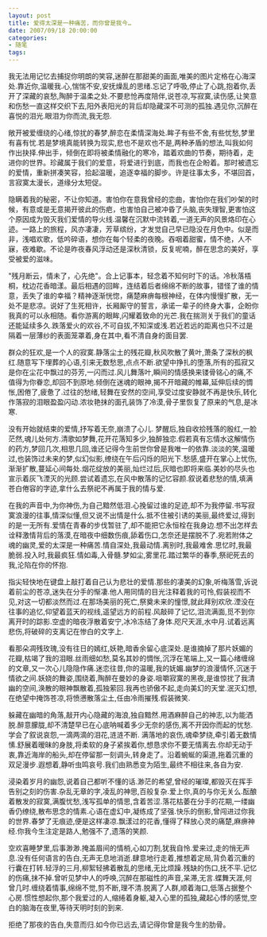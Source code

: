 ```yaml
---
layout: post
title: 爱得太深是一种痛苦，而你曾是我今…
date: 2007/09/18 20:00:00
categories: 
- 随笔
tags: 
---
```


我无法用记忆去捕捉你明朗的笑容,迷醉在那甜美的画面,唯美的图片定格在心海深处.靠近你,温暖我.心,惴惴不安,安抚燥乱的思绪.忘记了呼吸,停止了心跳,抱着你,丢开了深藏的哀愁,陶醉于温柔之处.不要悲怆再度陪伴,说苍凉,写寂寞,读伤感,让笑意和伤愁一直这样交织下去,阳外表阳光的背后却隐藏深不可测的孤独.遇见你,沉醉在喜悦的泪光.眼泪为你而流,我无怨.

敞开被爱缠绕的心绪,惊扰的春梦,醉恋在柔情深海处.眸子有些不舍,有些忧愁,梦里有喜有忧.若是梦境真能转换为现实,悲也不是欢也不是,两种矛盾的想法,叫我如何作出抉择.伸出手，倾倒在即将被柔情融化的寒冷，踏着欢曲的节奏，期待着，走进你的世界。珍藏属于我们的爱意，将爱进行到底，而我也在企盼着。那时被遗忘的爱情，重新拼凑笑容，拾起温暖，追逐幸福的脚步。许是往事太多，不堪回首，言寂寞太漫长，道缘分太短促。

隐瞒着我的秘密，不让你知道。害怕你在意我曾经的恋曲，害怕你在我们吵架的时候，有意或是无意揭开彼此的伤疤，也害怕自己被冲昏了头脑,丧失理智,更害怕这个原因成为毁灭我们爱情的导火线.温馨在沉默中流转着,一道无声的风景烙印在心迹。一路上的旅程，风亦凄凄，芳草缤纷，才发觉自己早已隐没在月色中。似是而非，浅唱欢歌，低吟碎语，想你在每个轻柔的夜晚。吞咽着甜蜜，情不绝，人不寐，夜难歇。不论是昨夜春风浮动还是深秋清锁，反复呢喃，醉在思念的美好，享受被爱的滋味。

"残月断云，情未了，心先绝"。合上记事本，轻念着不知何时下的话。冷秋落梧桐，枕边花香暗漾。最后相遇的回眸，连结着后者绵绵不断的故事，错怪了谁的情意，丢失了谁的幸福？精神逐渐恍惚，痛楚麻痹每根神经，在体内慢慢扩散，无一处不是悲凉。说好了生死相许，长厢厮守的誓言，承诺一辈子的终身大事，企盼你我真的可以永相随。看你游离的眼眸,闪耀着致命的光芒.我在揣测关于我们的童话还能延续多久.跌落爱火的欢谷,不可自拔,不知深或浅.若近若远的距离也只不过是隔着一层薄纱的表面笼罩着,身在其中,看不清自身的面目罢.

群众的狂欢,是一个人的寂寞.静落尘土的残花瓣,秋风吹散了黄叶,萧条了深秋的枫红.随意写下埋葬的心语,引来无数愁思,点点不断.欲望中挣扎的堕落,所有的孤寂又是你在尘花中飘过的芬芳,一闪而过.风儿舞落叶,瞬间的情感换来镂骨铭心的痛,不值得为你眷恋,却回不到原地.倾倒在迷魂的眼神,揭不开暗藏的帷幕,延伸后续的惆怅,困倦了,疲惫了.过往的愁绪,轻舞在安然的空间,享受过度安静就不再是快乐,转化作落寂的泪眼盈盈闪动.浓妆艳抹的面孔装饰了冷漠,骨子里恢复了原来的气息,是冰寒.

没有开始就结束的爱情,抒写着无奈,崩溃了心儿. 梦醒后,独自收拾残落的殷红,一脸茫然,魂儿处何方.清歌如梦舞,花开花落知多少,独醉独恋.假若真有忘情水这解情伤的药方,梦回几次,相思几回,谁还记得今生前世你曾是我唯一的依靠.淡淡的笑,温暖过,也装饰过未来的梦,似幻似影,缭绕在午后闪烁的阳光下.愁感,盛开在掌心上忧伤,渐渐扩散,蔓延心间每处.烟花绽放的美丽,灿烂过后,灰暗也即将来临.美妙的尽头也宣示着灰飞湮灭的光顾.尝试着遗忘,在风中散落的记忆容颜.叙说着悲愁的情,填满苍白倦容的字迹,拿什么去祭祀不再属于我的情与爱.

在我的声音中,为你神伤,为自己黯然低泪.心挽留过谁的足迹,却不为我停留.书写寂寞浪漫的往事,情深似懂,但又说不出情是什么.抵不住被引诱的美丽,最终爱过,得到的是一无所有.爱情在青春的步伐暂驻了,却不能把它永恒栓在我身边.想不出怎样去诠释激情背后的落漠,在暗夜中细数伤痕,舔着伤口,怎奈还是摆脱不了.宛若附体之魂的幽灵,爱的太深是一种痛苦.情自深处,我最动情.离别时,我最难舍.思忆时,我最脆弱.投入时,我最疯狂.情如毒,入骨髓.梦如尘,雾里花.踏过繁华的春季,祭祀死去的我,沦陷在你的怀抱.

指尖轻快地在键盘上敲打着自己认为悲壮的爱情.那些的凄美的幻象,听梅落雪,诉说着前尘的苍凉,迷失在分手的惭凄.他人用同情的目光注释着我的可怜,假装视而不见,对这一切都淡然而过.在那场美丽的死亡,祭奠未来的憧憬,就此拜别欢欣.湮没在往事的追忆,仰望着蓝天的视线,遥望远方的前程.风敲碎了记忆,泪流满面,觅不到你离开时的踪影.空虚的暗夜浮散着安宁,冰冷冻结了身体.咫尺天涯,水中月.试着远离悲伤,将破碎的支离记在惨白的文字上.

看那朵凋残玫瑰,没有往日的嫣红,妖艳,暗香余留心底深处.是谁摘掉了那片妖媚的花瓣,枯竭了我的泪眼.丝雨细如愁,莫名其妙的惆怅,沉浮在笔端上,又一篇心绪缠绵的文章,又一次心儿隐隐作痛.迷恋往昔,你的温暖,我的妩媚.幽梦的浪漫情怀,沉迷于情欲之间.妖娆的舞姿,围绕着,陶醉在曼妙的身姿.咀嚼寂寞的黑夜,是谁惊扰了我清幽的空间,涣散的眼神飘散着,孤独萦回.我再也骄傲不起,走向美幻的天堂.泯灭幻想,在绝望中掩饰苍凉,将愤懑散落尘土,任由冷雨摧残.假装微笑.

躲藏在幽暗的角落,敲开内心隐藏的海浪,独自黯然.用酒麻醉自己的神志,以为能洒脱.醉意朦胧,却不清楚早已在心底呐喊着多少无奈的感伤,离不开因你而起的忧愁.学会了叙说哀怨,一滴两滴的泪花,涟涟不断. 满落地的哀伤,魂牵梦绕,牵引着无数情愫.舒展着暧昧的身肢,将柔软的身子紧挨着你,想恳求你不要无情离去.你却无动于衷,靠近海岸的船头,却在停留那一刻调头,转身走了。沿着蜿蜒的渠道,拖着沉重的双足漫步.遐想着,静听虫鸣哀号.我们由熟悉变为陌生,最终不相往来,各自为安.

浸染着岁月的幽怨,说着自己都听不懂的话.渺茫的希望,曾经的璀璨,都毁灭在挥手告别之刻的伤害.杂乱无章的字,凌乱的神思,百般复杂.爱上你,真的与你无关么.酝酿着散发的寂寞,满腹忧愁,浅写孤单的情思,含着苦涩.落花枯萎在分手的花期,一缕幽香仍缭绕,散布思念的情素.心语在虚幻中,凝练成了坚强.快乐的倒影,曾闯进过你我的世界.春梦了无痕迹,便是这样凄凉.飘漾过的花香,懂得了释放心灵的痛楚,麻痹神经.你我今生注定是路人,勉强不了,遗落的笑颜.

空欢喜睡梦里,后事渺渺.掩盖眉间的情梢,心如刀割,犹我自怜.爱来过,走的悄无声息.没有任何语言的告白,无声无息地消逝.肆意地行走着,推想着定局,背负着沉重的行囊在打转.轻浮的三月,柳絮轻拂着散乱的思绪,无比烦躁.残缺的伤口,抚不平.记忆的伤痛,抹不掉.曾听见梦中人的呼唤,沉醉在那磁性的声音,呆滞,无言.蝶舞天涯,何曾几时.缠绕着情事,绵绵不觉,剪不断,理不清.脱离了人群,顺着海口,低落占据整个心房.惯性想起你,那个我爱过的人,缩绻着身躯,凝入心里的孤独,藏起心悸的感觉,空白的脑海在夜里,等待天明时刻的到来.

拒绝了那夜的告白,失意而归.如今你已远去,请记得你曾是我今生的肋骨。
